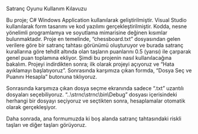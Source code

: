 Satranç Oyunu Kullanım Kılavuzu

Bu proje; C# Windows Application kullanılarak geliştirilmiştir. Visual Studio kullanılarak form tasarımı ve kod yazılımı gerçekleştirilmiştir. Kodda, nesne yönelimli programlamya ve soyutlama mimarisine değinen kısımlar bulunmaktadır. 
Proje en temelinde, “chessboard.txt” dosyasından gelen verilere göre bir satranç tahtası görünümü oluşturuyor ve burada satranç kurallarına göre tehdit altında olan taşların puanlarını 0.5 (yarısı) ile çarparak genel puan toplamına ekliyor. 
Şimdi bu projenin nasıl kullanılacağına bakalım. Projeyi indirdikten sonra; ilk olarak projeyi açıyoruz ve “Hata ayıklamayı başlatıyoruz”. Sonrasında karşımıza çıkan formda, “Dosya Seç ve Puanını Hesapla” butonuna tıklıyoruz.
 
Sonrasında karşımıza çıkan dosya seçme ekranında sadece “.txt” uzantılı dosyaları seçebiliyoruz. “..\strnc\strnc\bin\Debug” dosyası içerisindeki herhangi bir dosyayı seçiyoruz ve seçtikten sonra, hesaplamalar otomatik olarak gerçekleşiyor.
  
Daha sonrada, ana formumuzda ki boş alanda satranç tahtasındaki riskli taşları ve diğer taşları görüyoruz.
 

